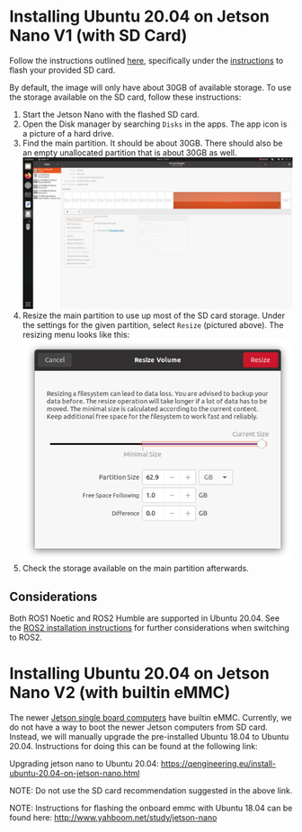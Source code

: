 
# Installing Ubuntu 20.04 on Jetson Nano V1 (with SD Card)

Follow the instructions outlined [here](https://github.com/Qengineering/Jetson-Nano-Ubuntu-20-image?tab=readme-ov-file), specifically under the [instructions](https://github.com/Qengineering/Jetson-Nano-Ubuntu-20-image?tab=readme-ov-file#installation) to flash your provided SD card.

By default, the image will only have about 30GB of available storage. To use the storage available on the SD card, follow these instructions:

1. Start the Jetson Nano with the flashed SD card.
2. Open the Disk manager by searching `Disks` in the apps. The app icon is a picture of a hard drive.
3. Find the main partition. It should be about 30GB. There should also be an empty unallocated partition that is about 30GB as well.
![Disk management app](./imgs/full_app.png)
4. Resize the main partition to use up most of the SD card storage. Under the settings for the given partition, select `Resize` (pictured above). The resizing menu looks like this:
![Partition Resizing](./imgs/resize.png)
5. Check the storage available on the main partition afterwards.

## Considerations

Both ROS1 Noetic and ROS2 Humble are supported in Ubuntu 20.04. See the [ROS2 installation instructions](../setup_ros2.md) for further considerations when switching to ROS2.


# Installing Ubuntu 20.04 on Jetson Nano V2 (with builtin eMMC)

The newer [Jetson single board computers](https://category.yahboom.net/products/jetson-nano-sub) have builtin eMMC. Currently, we do not have a way to boot the newer Jetson computers from SD card. Instead, we will manually upgrade the pre-installed Ubuntu 18.04 to Ubuntu 20.04. Instructions for doing this can be found at the following link:

Upgrading jetson nano to Ubuntu 20.04: https://qengineering.eu/install-ubuntu-20.04-on-jetson-nano.html

NOTE: Do not use the SD card recommendation suggested in the above link.

NOTE: Instructions for flashing the onboard emmc with Ubuntu 18.04 can be found here: http://www.yahboom.net/study/jetson-nano

